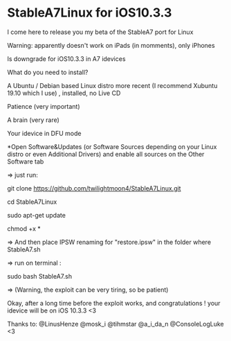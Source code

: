 # StableA7Linux for iOS10.3.3

I come here to release you my beta of the StableA7 port for Linux

Warning: apparently doesn't work on iPads (in momments), only iPhones

Is downgrade for iOS10.3.3 in A7 idevices

What do you need to install?

A Ubuntu / Debian based Linux distro more recent (I recommend Xubuntu 19.10 which I use) , installed, no Live CD

Patience (very important)

A brain (very rare)

Your idevice in DFU mode

*Open Software&Updates (or Software Sources depending on your Linux distro or even Additional Drivers) and enable all sources on the Other Software tab

=> just run:

git clone https://github.com/twilightmoon4/StableA7Linux.git

cd StableA7Linux

sudo apt-get update

chmod +x *

=> And then place IPSW renaming for "restore.ipsw" in the folder where StableA7.sh

=> run on terminal :

sudo bash StableA7.sh

=> (Warning, the exploit can be very tiring, so be patient)

Okay, after a long time before the exploit works, and congratulations ! your idevice will be on iOS 10.3.3 <3

Thanks to: @LinusHenze @mosk_i @tihmstar @a_i_da_n @ConsoleLogLuke <3
